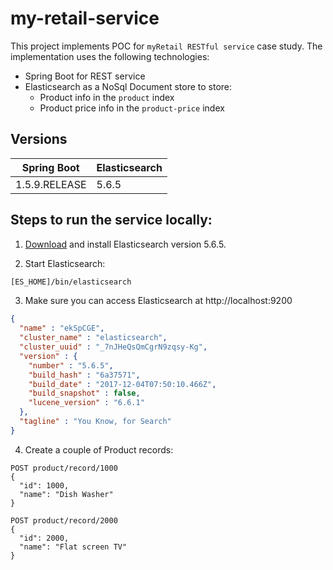# my-retail-service

This project implements POC for `myRetail RESTful service` case study. The implementation uses the following technologies:
- Spring Boot for REST service
- Elasticsearch as a NoSql Document store to store:
  - Product info in the `product` index
  - Product price info in the `product-price` index

## Versions
| Spring Boot    | Elasticsearch  | 
| -------------- | -------------- | 
| 1.5.9.RELEASE  | 5.6.5          | 

## Steps to run the service locally:
1. [Download](https://www.elastic.co/downloads/past-releases/elasticsearch-5-6-5) and install Elasticsearch version 5.6.5.

2. Start Elasticsearch:
```sh
[ES_HOME]/bin/elasticsearch
```
3. Make sure you can access Elasticsearch at http://localhost:9200

```json
{
  "name" : "ekSpCGE",
  "cluster_name" : "elasticsearch",
  "cluster_uuid" : "_7nJHeQsQmCgrN9zqsy-Kg",
  "version" : {
    "number" : "5.6.5",
    "build_hash" : "6a37571",
    "build_date" : "2017-12-04T07:50:10.466Z",
    "build_snapshot" : false,
    "lucene_version" : "6.6.1"
  },
  "tagline" : "You Know, for Search"
}
```

4. Create a couple of Product records:

```
POST product/record/1000
{
  "id": 1000,
  "name": "Dish Washer"
}
```
```
POST product/record/2000
{
  "id": 2000,
  "name": "Flat screen TV"
}

```
